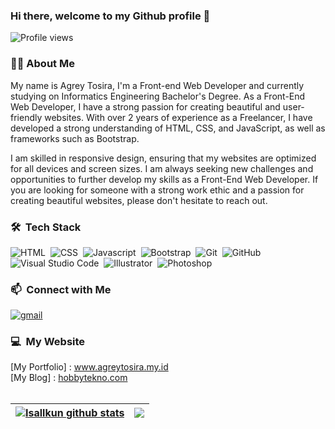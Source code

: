 ### Hi there, welcome to my Github profile 👋

![Profile views](https://komarev.com/ghpvc/?username=agreytosira&color=brightgreen)

### 👦🏻‍ About Me
My name is Agrey Tosira, I'm a Front-end Web Developer and currently studying on Informatics Engineering Bachelor's Degree. As a Front-End Web Developer, I have a strong passion for creating beautiful and user-friendly websites. With over 2 years of experience as a Freelancer, I have developed a strong understanding of HTML, CSS, and JavaScript, as well as frameworks such as Bootstrap.

I am skilled in responsive design, ensuring that my websites are optimized for all devices and screen sizes. I am always seeking new challenges and opportunities to further develop my skills as a Front-End Web Developer. If you are looking for someone with a strong work ethic and a passion for creating beautiful websites, please don't hesitate to reach out. <br/>

### 🛠 &nbsp;Tech Stack
![HTML](https://img.shields.io/badge/-HTML-141a20?style=flat&logo=HTML5)&nbsp;
![CSS](https://img.shields.io/badge/-CSS-141a20?style=flat&logo=CSS3&logoColor=1572B6)&nbsp;
![Javascript](https://img.shields.io/badge/-Javascript-141a20?style=flat&logo=Javascript)&nbsp;
![Bootstrap](https://img.shields.io/badge/-Bootstrap-141a20?style=flat&logo=bootstrap&logoColor=563D7C)&nbsp;
![Git](https://img.shields.io/badge/-Git-141a20?style=flat&logo=git)&nbsp;
![GitHub](https://img.shields.io/badge/-GitHub-141a20?style=flat&logo=github)&nbsp;
![Visual Studio Code](https://img.shields.io/badge/-Visual%20Studio%20Code-141a20?style=flat&logo=visual-studio-code&logoColor=007ACC)&nbsp;
![Illustrator](https://img.shields.io/badge/-Illustrator-141a20?style=flat&logo=adobe-illustrator)&nbsp;
![Photoshop](https://img.shields.io/badge/-Photoshop-141a20?style=flat&logo=adobe-photoshop)&nbsp;

### 📫 &nbsp;Connect with Me
[![gmail](https://img.shields.io/badge/-agreytosira@gmail.com-D14836?style=flat&logo=Gmail&logoColor=white)](mailto:agreytosira@gmail.com)

### :computer: &nbsp;My Website
[My Portfolio] : <a href="https://www.agreytosira.my.id">www.agreytosira.my.id</a><br/>
[My Blog] : <a href="https://hobbytekno.com">hobbytekno.com</a><br/> <br/>

| <a href="https://github.com/anuraghazra/github-readme-stats"><img align="center" src="https://github-readme-stats.vercel.app/api?username=agreytosira&show_icons=true&include_all_commits=true&theme=radical&hide_border=true" alt="Isallkun github stats" /></a> | <a href=""><img align="center" src="https://github-readme-stats.vercel.app/api/top-langs/?username=agreytosira&layout=compact&theme=radical&hide_border=true" /></a> |
| ------------- | ------------- |
